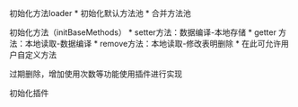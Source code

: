  <!--2.0版本生命周期  -->
初始化方法loader
    * 初始化默认方法池
    * 合并方法池

初始化方法（initBaseMethods）
    *  setter方法：数据编译-本地存储
    *  getter 方法：本地读取-数据编译
    *  remove方法：本地读取-修改表明删除
    *  在此可允许用户自定义方法

过期删除，增加使用次数等功能使用插件进行实现

初始化插件